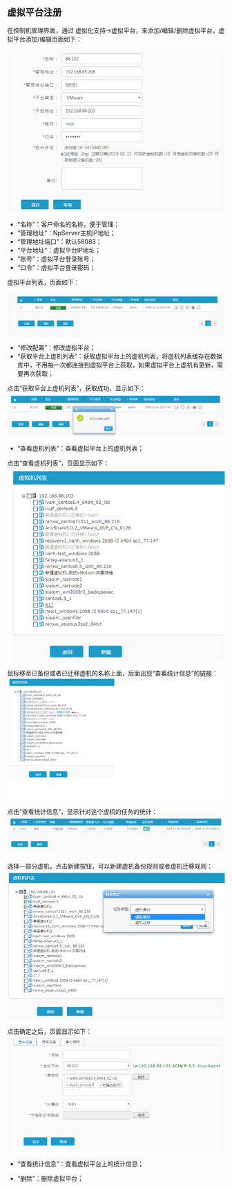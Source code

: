 ## 虚拟平台注册

在控制机管理界面，通过 虚拟化支持-&gt;虚拟平台，来添加/编辑/删除虚拟平台，虚拟平台添加/编辑页面如下：

![说明: 1](/assets/V6.11811051531.png)

* “名称”：客户命名的名称，便于管理；
* “管理地址”：NpServer主机IP地址；
* “管理地址端口”：默认58083；
* “平台地址”：虚拟平台IP地址；
* “账号”：虚拟平台登录账号；
* “口令”：虚拟平台登录密码；

虚拟平台列表，页面如下：

![说明: 3](/assets/V6.11811051508.png)

* “修改配置”：修改虚拟平台；
* “获取平台上虚机列表”：获取虚拟平台上的虚机列表，将虚机列表缓存在数据库中，不用每一次都连接到虚拟平台上获取，如果虚拟平台上虚机有更新，需要再次获取；

点击“获取平台上虚机列表”，获取成功，显示如下：
![说明: 1](/assets/V6.11811051526.png)

* “查看虚机列表”：查看虚拟平台上的虚机列表；

点击“查看虚机列表”，页面显示如下：
![说明: 1](/assets/V6.11811051529.png)

鼠标移至已备份或者已迁移虚机的名称上面，后面出现“查看统计信息”的链接：
![说明: 1](/assets/V6.11811051530.png)

点击“查看统计信息”，显示针对这个虚机的任务的统计：
![说明: 1](/assets/V6.11811051556.png)

选择一部分虚机，点击新建按钮，可以新建虚机备份规则或者虚机迁移规则：
![说明: 1](/assets/V6.11811051534.png)

点击确定之后，页面显示如下：
![说明: 1](/assets/V6.11811051535.png)

* “查看统计信息”：查看虚拟平台上的统计信息；



* “删除”：删除虚拟平台；



